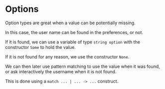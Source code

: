 # Options

Option types are great when a value can be potentially missing.

In this case, the user name can be found in the preferences, or not.

If it is found, we can use a variable of type `string option` with the constructor `Some` to hold the value.

If it is not found for any reason, we use the constructor `None`.

We can then later use pattern matching to use the value when it was found, or ask interactively the username when it is not found.

This is done using a `match ... | ... -> ...` construct.
